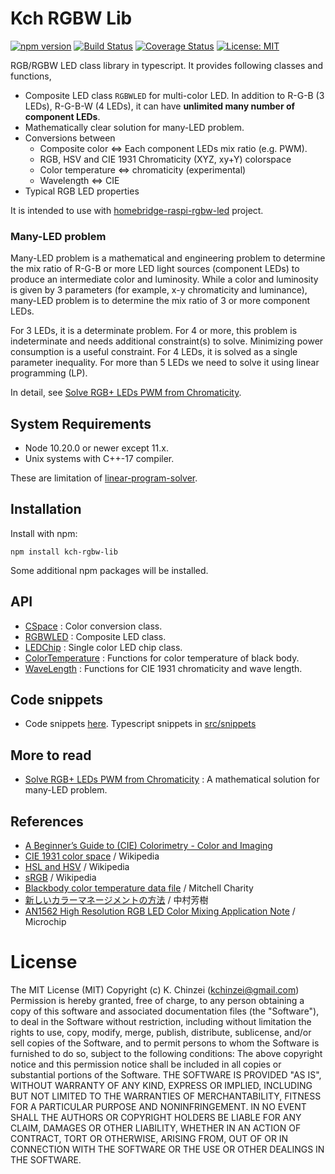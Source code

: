# Kch RGBW Lib

[![npm version](https://badge.fury.io/js/kch-rgbw-lib.svg)](https://badge.fury.io/js/kch-rgbw-lib)
[![Build Status](https://travis-ci.org/kchinzei/kch-rgbw-lib.svg?branch=master)](https://travis-ci.org/kchinzei/kch-rgbw-lib)
[![Coverage Status](https://coveralls.io/repos/github/kchinzei/kch-rgbw-lib/badge.svg?branch=master)](https://coveralls.io/github/kchinzei/kch-rgbw-lib?branch=master)
[![License: MIT](https://img.shields.io/badge/License-MIT-yellow.svg)](https://opensource.org/licenses/MIT)

RGB/RGBW LED class library in typescript. It provides following classes and functions,

- Composite LED class `RGBWLED` for multi-color LED. In addition to R-G-B (3 LEDs), R-G-B-W (4 LEDs), it can have **unlimited many number of component LEDs**.
- Mathematically clear solution for many-LED problem.
- Conversions between
  - Composite color <=> Each component LEDs mix ratio (e.g. PWM).
  - RGB, HSV and CIE 1931 Chromaticity (XYZ, xy+Y) colorspace
  - Color temperature <=> chromaticity (experimental)
  - Wavelength <=> CIE
- Typical RGB LED properties

It is intended to use with [homebridge-raspi-rgbw-led](https://github.com/kchinzei/homebridge-raspi-rgbw-led) project.

### Many-LED problem

Many-LED problem is a mathematical and engineering problem to determine the mix ratio of R-G-B or more LED light sources (component LEDs) to produce an intermediate color and luminosity. While a color and luminosity is given by 3 parameters (for example, x-y chromaticity and luminance), many-LED problem is to determine the mix ratio of 3 or more component LEDs.

For 3 LEDs, it is a determinate problem. For 4 or more, this problem is indeterminate and needs additional constraint(s) to solve.
Minimizing power consumption is a useful constraint. For 4 LEDs, it is solved as a single parameter inequality. For more than 5 LEDs we need to solve it using linear programming (LP).

In detail, see [Solve RGB+ LEDs PWM from Chromaticity](./docs/rgbw_solver.pdf).

## System Requirements

- Node 10.20.0 or newer except 11.x.
- Unix systems with C++-17 compiler.

These are limitation of [linear-program-solver](https://www.npmjs.com/package/linear-program-solver).

## Installation

Install with npm:

```Shell
npm install kch-rgbw-lib
```

Some additional npm packages will be installed.

## API

- [CSpace](./docs/CSpace.md)
  : Color conversion class.
- [RGBWLED](./docs/RGBWLED.md)
  : Composite LED class.
- [LEDChip](./docs/LEDChip.md)
  : Single color LED chip class.
- [ColorTemperature](./docs/ColorTemperature.md)
  : Functions for color temperature of black body.
- [WaveLength](./docs/WaveLength.md)
  : Functions for CIE 1931 chromaticity and wave length.

## Code snippets

- Code snippets [here](./docs/snippets.md).
  Typescript snippets in [src/snippets](./src/snippets)

## More to read

- [Solve RGB+ LEDs PWM from Chromaticity](./docs/rgbw_solver.pdf)
  : A mathematical solution for many-LED problem.

## References

- [A Beginner’s Guide to (CIE) Colorimetry - Color and Imaging](https://medium.com/hipster-color-science/a-beginners-guide-to-colorimetry-401f1830b65a)
- [CIE 1931 color space](https://en.wikipedia.org/wiki/CIE_1931_color_space) / Wikipedia
- [HSL and HSV](https://en.wikipedia.org/wiki/HSL_and_HSV) / Wikipedia
- [sRGB](https://en.wikipedia.org/wiki/SRGB) / Wikipedia
- [Blackbody color temperature data file](http://www.vendian.org/mncharity/dir3/blackbody/)
  / Mitchell Charity
- [新しいカラーマネージメントの方法](http://www.nakamura.enveng.titech.ac.jp/story/pdf/colormanagement.pdf)
  / 中村芳樹
- [AN1562 High Resolution RGB LED Color Mixing Application Note](http://ww1.microchip.com/downloads/en/AppNotes/00001562B.pdf)
  / Microchip

# License

The MIT License (MIT)
Copyright (c) K. Chinzei (kchinzei@gmail.com)
Permission is hereby granted, free of charge, to any person obtaining a copy
of this software and associated documentation files (the "Software"), to deal
in the Software without restriction, including without limitation the rights
to use, copy, modify, merge, publish, distribute, sublicense, and/or sell
copies of the Software, and to permit persons to whom the Software is
furnished to do so, subject to the following conditions:
The above copyright notice and this permission notice shall be included in
all copies or substantial portions of the Software.
THE SOFTWARE IS PROVIDED "AS IS", WITHOUT WARRANTY OF ANY KIND, EXPRESS OR
IMPLIED, INCLUDING BUT NOT LIMITED TO THE WARRANTIES OF MERCHANTABILITY,
FITNESS FOR A PARTICULAR PURPOSE AND NONINFRINGEMENT. IN NO EVENT SHALL THE
AUTHORS OR COPYRIGHT HOLDERS BE LIABLE FOR ANY CLAIM, DAMAGES OR OTHER
LIABILITY, WHETHER IN AN ACTION OF CONTRACT, TORT OR OTHERWISE, ARISING FROM,
OUT OF OR IN CONNECTION WITH THE SOFTWARE OR THE USE OR OTHER DEALINGS IN
THE SOFTWARE.

